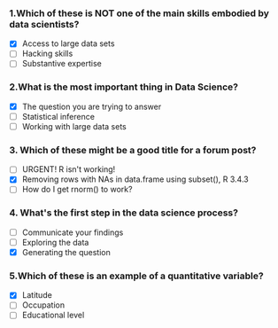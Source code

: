 ### 1.Which of these is NOT one of the main skills embodied by data scientists?
- [x] Access to large data sets
- [ ] Hacking skills
- [ ] Substantive expertise

### 2.What is the most important thing in Data Science?
- [x]  The question you are trying to answer
- [ ]  Statistical inference
- [ ]  Working with large data sets

### 3. Which of these might be a good title for a forum post?
- [ ] URGENT! R isn't working!
- [x] Removing rows with NAs in data.frame using subset(), R 3.4.3
- [ ] How do I get rnorm() to work?

### 4. What's the first step in the data science process?
- [ ] Communicate your findings
- [ ] Exploring the data
- [x] Generating the question

### 5.Which of these is an example of a quantitative variable?
- [x] Latitude
- [ ] Occupation
- [ ] Educational level
